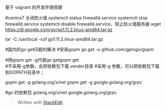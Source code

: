 基于 vagrant 的开发环境搭建


#centos7 关闭防火墙
systemctl status firewalld.service
systemctl stop firewalld.service
systemctl disable firewalld.service，禁止防火墙服务器
wget https://dl.google.com/go/go1.11.2.linux-amd64.tar.gz

tar -C /usr/local -xzf go1.11.2.linux-amd64.tar.gz


#国内的go get问题的解决
#安装gopm
go get -u github.com/gpmgo/gopm

#用gopm get -g代替go getgopm get  
#不采用-g参数，会把依赖包下载.vendor目录 
#采用-g 参数，可以把依赖包下载到GOPATH目录中；

gopm get -g golang.org/x/net
gopm get -g google.golang.org/grpc

#go 的依赖包
golang.org/x/net
google.golang.org/grpc

> Written with [StackEdit](https://stackedit.io/).
<!--stackedit_data:
eyJoaXN0b3J5IjpbMTE3Njg3NDA2Miw0MjUwOTY3MzAsMTcwOT
EwMjE1NiwtMTc3MDYzNDQzMiwtMTQyMzE3MzUzXX0=
-->